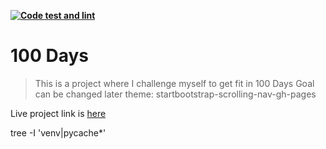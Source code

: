 **[![Code test and lint](https://github.com/jahirultusar/100-days/actions/workflows/lint-code.yml/badge.svg?branch=dev)](https://github.com/jahirultusar/100-days/actions/workflows/lint-code.yml)**

# 100 Days

> This is a project where I challenge myself to get fit in 100 Days
> Goal can be changed later
> theme: startbootstrap-scrolling-nav-gh-pages

Live project link is [here](https://100days.jahirultusar.com/)

tree -I 'venv|pycache*'